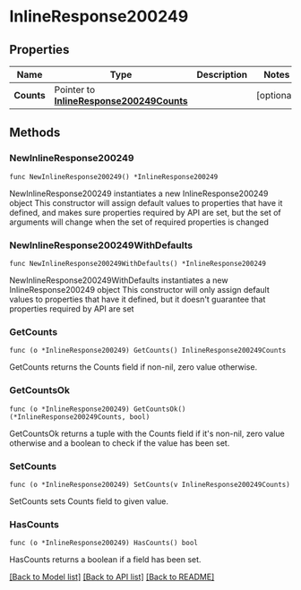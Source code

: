 # InlineResponse200249

## Properties

Name | Type | Description | Notes
------------ | ------------- | ------------- | -------------
**Counts** | Pointer to [**InlineResponse200249Counts**](InlineResponse200249Counts.md) |  | [optional] 

## Methods

### NewInlineResponse200249

`func NewInlineResponse200249() *InlineResponse200249`

NewInlineResponse200249 instantiates a new InlineResponse200249 object
This constructor will assign default values to properties that have it defined,
and makes sure properties required by API are set, but the set of arguments
will change when the set of required properties is changed

### NewInlineResponse200249WithDefaults

`func NewInlineResponse200249WithDefaults() *InlineResponse200249`

NewInlineResponse200249WithDefaults instantiates a new InlineResponse200249 object
This constructor will only assign default values to properties that have it defined,
but it doesn't guarantee that properties required by API are set

### GetCounts

`func (o *InlineResponse200249) GetCounts() InlineResponse200249Counts`

GetCounts returns the Counts field if non-nil, zero value otherwise.

### GetCountsOk

`func (o *InlineResponse200249) GetCountsOk() (*InlineResponse200249Counts, bool)`

GetCountsOk returns a tuple with the Counts field if it's non-nil, zero value otherwise
and a boolean to check if the value has been set.

### SetCounts

`func (o *InlineResponse200249) SetCounts(v InlineResponse200249Counts)`

SetCounts sets Counts field to given value.

### HasCounts

`func (o *InlineResponse200249) HasCounts() bool`

HasCounts returns a boolean if a field has been set.


[[Back to Model list]](../README.md#documentation-for-models) [[Back to API list]](../README.md#documentation-for-api-endpoints) [[Back to README]](../README.md)


